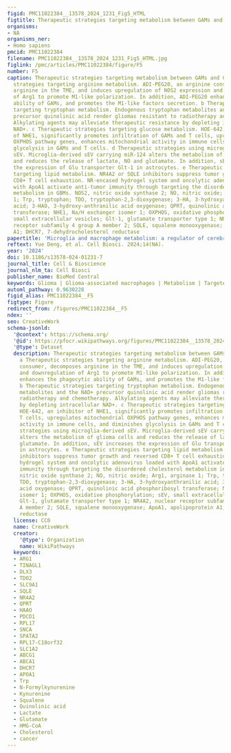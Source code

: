 ```yaml
---
figid: PMC11022384__13578_2024_1231_Fig5_HTML
figtitle: Therapeutic strategies targeting metabolism between GAMs and Gliomas
organisms:
- NA
organisms_ner:
- Homo sapiens
pmcid: PMC11022384
filename: PMC11022384__13578_2024_1231_Fig5_HTML.jpg
figlink: /pmc/articles/PMC11022384/figure/F5
number: F5
caption: Therapeutic strategies targeting metabolism between GAMs and Gliomas. a Therapeutic
  strategies targeting arginine metabolism. ADI-PEG20, an arginine consumer, decomposes
  arginine in the TME, and induces upregulation of NOS2 expression and downregulation
  of Arg1 to promote M1-like polarization. In addition, ADI-PEG20 enhances the phagocytic
  ability of GAMs, and promotes the M1-like factors secretion. b Therapeutic strategies
  targeting tryptophan metabolism. Endogenous tryptophan metabolites and the NAD+
  precursor quinolinic acid render gliomas resistant to radiotherapy and chemotherapy.
  Alkylating agents may alleviate therapeutic resistance by depleting intracellular
  NAD+. c Therapeutic strategies targeting glucose metabolism. HOE-642, an inhibitor
  of NHE1, significantly promotes infiltration of GAMs and T cells, upregulates mitochondrial
  OXPHOS pathway genes, enhances mitochondrial activity in immune cells, and diminishes
  glycolysis in GAMs and T cells. d Therapeutic strategies using microglia-derived
  sEV. Microglia-derived sEV carrying miR-124 alters the metabolism of glioma cells
  and reduces the release of lactate, NO and glutamate. In addition, sEV increases
  the expression of Glu transporter Glt-1 in astrocytes. e Therapeutic strategies
  targeting lipid metabolism. NR4A2 or SQLE inhibitors suppress tumor growth and reversed
  CD8+ T cell exhaustion. NR-encased hydrogel system and oncolytic adenovirus loaded
  with ApoA1 activate anti-tumor immunity through targeting the disordered cholesterol
  metabolism in GBMs. NOS2, nitric oxide synthase 2; NO, nitric oxide; Arg1, arginase
  1; Trp, tryptophan; TDO, tryptophan-2,3-dioxygenase; 3-HA, 3-hydroxyanthranilic
  acid; 3-HAO, 3-hydroxy-anthranilic acid oxygenase; QPRT, quinolinic acid phosphoribosyl
  transferase; NHE1, Na/H exchanger isomer 1; OXPHOS, oxidative phosphorylation; sEV,
  small extracellular vesicles; Glt-1, glutamate transporter type 1; NR4A2, nuclear
  receptor subfamily 4 group A member 2; SQLE, squalene monooxygenase; ApoA1, apolipoprotein
  A1; DHCR7, 7-dehydrocholesterol reductase
papertitle: 'Microglia and macrophage metabolism: a regulator of cerebral gliomas'
reftext: Yue Deng, et al. Cell Biosci. 2024;14(NA).
year: '2024'
doi: 10.1186/s13578-024-01231-7
journal_title: Cell & Bioscience
journal_nlm_ta: Cell Biosci
publisher_name: BioMed Central
keywords: Glioma | Glioma-associated macrophages | Metabolism | Targeted therapy
automl_pathway: 0.9630228
figid_alias: PMC11022384__F5
figtype: Figure
redirect_from: /figures/PMC11022384__F5
ndex: ''
seo: CreativeWork
schema-jsonld:
  '@context': https://schema.org/
  '@id': https://pfocr.wikipathways.org/figures/PMC11022384__13578_2024_1231_Fig5_HTML.html
  '@type': Dataset
  description: Therapeutic strategies targeting metabolism between GAMs and Gliomas.
    a Therapeutic strategies targeting arginine metabolism. ADI-PEG20, an arginine
    consumer, decomposes arginine in the TME, and induces upregulation of NOS2 expression
    and downregulation of Arg1 to promote M1-like polarization. In addition, ADI-PEG20
    enhances the phagocytic ability of GAMs, and promotes the M1-like factors secretion.
    b Therapeutic strategies targeting tryptophan metabolism. Endogenous tryptophan
    metabolites and the NAD+ precursor quinolinic acid render gliomas resistant to
    radiotherapy and chemotherapy. Alkylating agents may alleviate therapeutic resistance
    by depleting intracellular NAD+. c Therapeutic strategies targeting glucose metabolism.
    HOE-642, an inhibitor of NHE1, significantly promotes infiltration of GAMs and
    T cells, upregulates mitochondrial OXPHOS pathway genes, enhances mitochondrial
    activity in immune cells, and diminishes glycolysis in GAMs and T cells. d Therapeutic
    strategies using microglia-derived sEV. Microglia-derived sEV carrying miR-124
    alters the metabolism of glioma cells and reduces the release of lactate, NO and
    glutamate. In addition, sEV increases the expression of Glu transporter Glt-1
    in astrocytes. e Therapeutic strategies targeting lipid metabolism. NR4A2 or SQLE
    inhibitors suppress tumor growth and reversed CD8+ T cell exhaustion. NR-encased
    hydrogel system and oncolytic adenovirus loaded with ApoA1 activate anti-tumor
    immunity through targeting the disordered cholesterol metabolism in GBMs. NOS2,
    nitric oxide synthase 2; NO, nitric oxide; Arg1, arginase 1; Trp, tryptophan;
    TDO, tryptophan-2,3-dioxygenase; 3-HA, 3-hydroxyanthranilic acid; 3-HAO, 3-hydroxy-anthranilic
    acid oxygenase; QPRT, quinolinic acid phosphoribosyl transferase; NHE1, Na/H exchanger
    isomer 1; OXPHOS, oxidative phosphorylation; sEV, small extracellular vesicles;
    Glt-1, glutamate transporter type 1; NR4A2, nuclear receptor subfamily 4 group
    A member 2; SQLE, squalene monooxygenase; ApoA1, apolipoprotein A1; DHCR7, 7-dehydrocholesterol
    reductase
  license: CC0
  name: CreativeWork
  creator:
    '@type': Organization
    name: WikiPathways
  keywords:
  - ARG1
  - TINAGL1
  - DLX3
  - TDO2
  - SLC9A1
  - SQLE
  - NR4A2
  - QPRT
  - HAAO
  - PDCD1
  - RPL17
  - SNCA
  - SPATA2
  - RPL17-C18orf32
  - SLC1A2
  - ABCG1
  - ABCA1
  - DHCR7
  - APOA1
  - Trp
  - N-Formylkynurenine
  - Kynurenine
  - Squalene
  - Quinolinic acid
  - Lactate
  - Glutamate
  - HMG-CoA
  - Cholesterol
  - cancer
---
```


